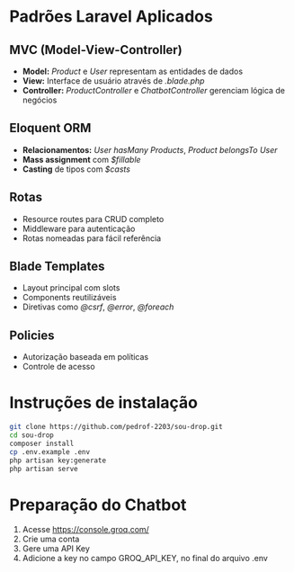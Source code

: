 # Padrões Laravel Aplicados
## MVC (Model-View-Controller)
- **Model:** *Product* e *User* representam as entidades de dados
- **View:** Interface de usuário através de *.blade.php*
- **Controller:** *ProductController* e *ChatbotController* gerenciam lógica de negócios
## Eloquent ORM
- **Relacionamentos:** *User hasMany Products*, *Product belongsTo User*
- **Mass assignment** com *$fillable* 
- **Casting** de tipos com *$casts*
## Rotas
- Resource routes para CRUD completo
- Middleware para autenticação
- Rotas nomeadas para fácil referência
## Blade Templates
- Layout principal com slots
- Components reutilizáveis
- Diretivas como *@csrf*, *@error*, *@foreach*
## Policies
- Autorização baseada em políticas
- Controle de acesso

# Instruções de instalação
```bash
git clone https://github.com/pedrof-2203/sou-drop.git
cd sou-drop
composer install
cp .env.example .env
php artisan key:generate
php artisan serve
```
# Preparação do Chatbot
1. Acesse https://console.groq.com/
2. Crie uma conta
3. Gere uma API Key
4. Adicione a key no campo GROQ_API_KEY, no final do arquivo .env
